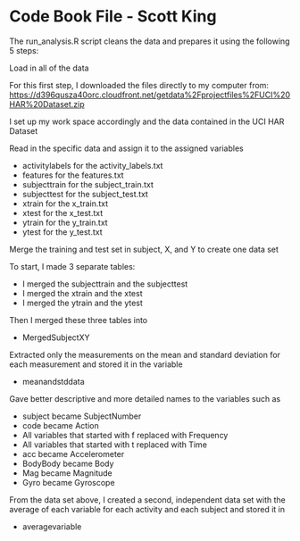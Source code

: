 # Code Book File - Scott King

The run_analysis.R script cleans the data and prepares it using the following 5 steps:

Load in all of the data

For this first step, I downloaded the files directly to my computer from:
https://d396qusza40orc.cloudfront.net/getdata%2Fprojectfiles%2FUCI%20HAR%20Dataset.zip

I set up my work space accordingly and the data contained in the UCI HAR Dataset

Read in the specific data and assign it to the assigned variables

* activitylabels for the activity_labels.txt
* features for the features.txt
* subjecttrain for the subject_train.txt
* subjecttest for the subject_test.txt
* xtrain for the x_train.txt
* xtest for the x_test.txt
* ytrain for the y_train.txt
* ytest for the y_test.txt

Merge the training and test set in subject, X, and Y to create one data set

To start, I made 3 separate tables:

* I merged the subjecttrain and the subjecttest
* I merged the xtrain and the xtest
* I merged the ytrain and the ytest

Then I merged these three tables into 

* MergedSubjectXY

Extracted only the measurements on the mean and standard deviation for each measurement and stored it in the variable 

* meanandstddata

Gave better descriptive and more detailed names to the variables such as

* subject became SubjectNumber
* code became Action
* All variables that started with f replaced with Frequency
* All variables that started with t replaced with Time
* acc became Accelerometer
* BodyBody became Body
* Mag became Magnitude
* Gyro became Gyroscope

From the data set above, I created a second, independent data set with the average of each variable for each activity and each subject and stored it in

* averagevariable
